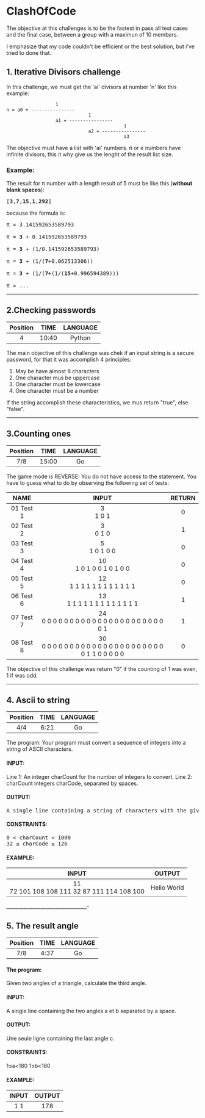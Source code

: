 # ClashOfCode

The objective at this challenges is to be the fastest in pass all test cases and the final case, between a group with a maximun of 10 members.

I emphasize that my code couldn't be efficient or the best solution, but i've tried to done that.


## 1. Iterative Divisors challenge
In this challenge, we must get the 'ai' divisors at number 'n' like this example:


```
                  1
n = a0 + ----------------
                              1
                  a1 = ----------------
                                           1   
                              a2 = ----------------
                                           a3
```

The objective must have a list with 'ai' numbers.
π or e numbers have infinite divisors, this it why give us the lenght of the result list size.

### Example:

The result for π number with a length result of 5 must be like this (**without blank spaces**):
<pre>
[<b>3</b>,<b>7</b>,<b>15</b>,<b>1</b>,<b>292</b>]
</pre>

because the formula is:

<pre>
π = 3.141592653589793<br>
π = <b>3</b> + 0.141592653589793<br>
π = <b>3</b> + (1/0.141592653589793)<br>
π = <b>3</b> + (1/(<b>7</b>+0.062513306))<br>
π = <b>3</b> + (1/(<b>7</b>+(1/(<b>15</b>+0.996594389)))<br>
π = ...
</pre>
______________________________________________
## 2.Checking passwords
| Position | TIME  |  LANGUAGE  |
| :------: | :---: | :--------: |  
|    4     | 10:40 |   Python   |

The main objective of this challenge was chek if an input string is a secure password, for that it was accomplish 4 principles:

1. May be have almost 8 characters
2. One character mus be uppercase
3. One character must be lowercase
4. One character must be a number

If the string accomplish these characteristics, we mus return "true", else "false".


______________________________________________
## 3.Counting ones

| Position |  TIME |  LANGUAGE  | 
| :------: | :---: |  :-------: | 
|   7/8    | 15:00 |     Go     |

The game mode is REVERSE: You do not have access to the statement. You have to guess what to do by observing the following set of tests:

|    NAME    |                            INPUT                                | RETURN |
|  :------:  | :------------------------------------------------------------:  | :----: |
|01 Test 1   |                         3 <br>1 0 1                             |    0   |
|02 Test 2   |                         3 <br>0 1 0                             |    1   |
|03 Test 3   |                        5<br>1 0 1 0 0                           |    0   |
|04 Test 4   |                  10<br>1 0 1 0 0 1 0 1 0 0                      |    0   |
|05 Test 5   |                12<br>1 1 1 1 1 1 1 1 1 1 1 1                    |    0   |
|06 Test 6   |               13<br>1 1 1 1 1 1 1 1 1 1 1 1 1                   |    1   |
|07 Test 7   |     24<br>0 0 0 0 0 0 0 0 0 0 0 0 0 0 0 0 0 0 0 0 0 0 0 1       |    1   |
|08 Test 8   |30<br>0 0 0 0 0 0 0 0 0 0 0 0 0 0 0 0 0 0 0 0 0 0 0 1 1 0 0 0 0 0|    0   |

The objective of this challenge was return "0" if the counting of 1 was even, 1 if was odd.
______________________________________________
## 4. Ascii to string

| Position |  TIME |  LANGUAGE  | 
| :------: | :---: |  :-------: | 
|   4/4    | 6:21  |     Go     |

The program:
Your program must convert a sequence of integers into a string of ASCII characters.

#### INPUT:
Line 1: An integer charCount for the number of integers to convert.
Line 2: charCount integers charCode, separated by spaces.

#### OUTPUT:
<pre>
A single line containing a string of characters with the given ASCII codes.
</pre>

#### CONSTRAINTS:
<pre>
0 < charCount < 1000 
32 ≤ charCode ≤ 126
</pre>

#### EXAMPLE:
|                      INPUT                    |     OUTPUT    | 
| :-------------------------------------------: | :-----------: |  
|11 <br>72 101 108 108 111 32 87 111 114 108 100|  Hello World  |
 
 _________________________________-
## 5. The result angle
 
| Position |  TIME |  LANGUAGE  | 
| :------: | :---: |  :-------: | 
|   7/8    | 4:37  |     Go     |

#### The program:
Given two angles of a triangle, calculate the third angle.

#### INPUT:
A single line containing the two angles a et b separated by a space.

#### OUTPUT:
Une seule ligne containing the last angle c.

#### CONSTRAINTS:
1≤a<180
1≤b<180

#### EXAMPLE:
|   INPUT   |   OUTPUT  | 
| :-------: | :-------: | 
|   1 1     |    178    | 
 

